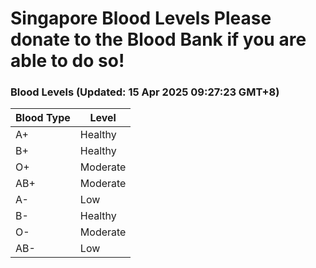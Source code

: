 Singapore Blood Levels
 Please donate to the Blood Bank if you are able to do so!
================================================================================================================================

### Blood Levels (Updated: 15 Apr 2025 09:27:23 GMT+8)
| Blood Type | Level     |
|------------|-----------|
| A+     | Healthy |
| B+     | Healthy |
| O+     | Moderate |
| AB+     | Moderate |
| A-     | Low |
| B-     | Healthy |
| O-     | Moderate |
| AB-     | Low |
